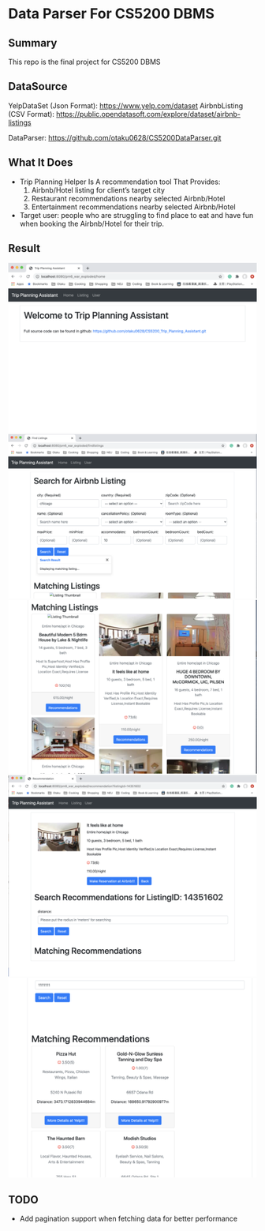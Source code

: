 # Data Parser For CS5200 DBMS

## Summary

This repo is the final project for CS5200 DBMS

## DataSource

YelpDataSet (Json Format): https://www.yelp.com/dataset
AirbnbListing (CSV Format): https://public.opendatasoft.com/explore/dataset/airbnb-listings

DataParser: https://github.com/otaku0628/CS5200DataParser.git

## What It Does

- Trip Planning Helper Is A recommendation tool That Provides:
  1. Airbnb/Hotel listing for client’s target city
  2. Restaurant recommendations nearby selected Airbnb/Hotel
  3. Entertainment recommendations nearby selected Airbnb/Hotel
- Target user: people who are struggling to find place to eat and have fun when booking the
 Airbnb/Hotel for their trip.

## Result

![r1](readmeimage/mainpage.png)
![r1](readmeimage/searchfilter.png)
![r1](readmeimage/searchresult.png)
![r1](readmeimage/recommedationfilter.png)
![r1](readmeimage/recommendationresult.png)

## TODO

- Add pagination support when fetching data for better performance

